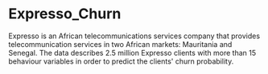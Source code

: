 # Expresso_Churn
Expresso is an African telecommunications services company that provides telecommunication services in two African markets: Mauritania and Senegal. The data describes 2.5 million Expresso clients with more than 15 behaviour variables in order to predict the clients' churn probability.
